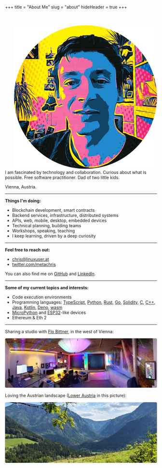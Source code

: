 +++
title = "About Me"
slug = "about"
hideHeader = true
+++

<br>
<br>
<div class="avatar" style="float: right; margin-left: 30px; margin-top:4px;">
    <img src="/images/profile2-round.png" alt="profile pic" />
</div>

I am fascinated by technology and collaboration. Curious about what is possible. Free software practitioner.
Dad of two little kids.

Vienna, Austria.

<hr style="overflow:auto;">

**Things I'm doing:**

* Blockchain development, smart contracts
* Backend services, infrastructure, distributed systems
* APIs, web, mobile, desktop, embedded devices
* Technical planning, building teams
* Workshops, speaking, teaching
* I keep learning, driven by a deep curiosity

---

**Feel free to reach out:**

* [chris@linuxuser.at](mailto:chris@linuxuser.at)
* [twitter.com/metachris](https://twitter.com/metachris)


You can also find me on [GitHub](https://github.com/metachris) and [LinkedIn](https://linkedin.com/in/metachris).

---

**Some of my current topics and interests:**

* Code execution environments
* Programming languages: [TypeScript](https://www.typescriptlang.org/), [Python](https://www.python.org/), [Rust](https://www.rust-lang.org/), [Go](https://golang.org/), [Solidity](https://docs.soliditylang.org/), [C](https://en.wikipedia.org/wiki/C_(programming_language)), [C++](https://en.wikipedia.org/wiki/C%2B%2B), [Java](https://en.wikipedia.org/wiki/Java_(programming_language)), [Kotlin](https://kotlinlang.org/), [Deno](https://deno.land/), [wasm](https://webassembly.org/)
 * [MicroPython](http://micropython.org/) and [ESP32](https://en.wikipedia.org/wiki/ESP32)-like devices
 * Ethereum & Eth 2


<!-- * Programming languages & runtimes
  * [TypeScript](https://www.typescriptlang.org/) - solid language, makes JavaScript fun
  * [Python](https://www.python.org/) - scripting, data transformations, prototyping
  * [Rust](https://www.rust-lang.org/) - concurrency, safety, performance
  * [Go](https://golang.org/) - -||-
  * [Solidity](https://docs.soliditylang.org/) - smart contracts
  * [C](https://en.wikipedia.org/wiki/C_(programming_language)), [C++](https://en.wikipedia.org/wiki/C%2B%2B) - embedded systems
  * [Java](https://en.wikipedia.org/wiki/Java_(programming_language)), [Kotlin](https://kotlinlang.org/) - Android native apps & JVM
  * [Deno](https://deno.land/) - successor of Node.js, a better V8 runtime
  * [wasm](https://webassembly.org/) - WebAssembly
 * [MicroPython](http://micropython.org/) and [ESP32](https://en.wikipedia.org/wiki/ESP32)-like devices
 -->
---

Sharing a studio with <a href="https://twitter.com/overflo">Flo Bittner</a>, in the west of Vienna:

<img src="../images/spacebar.pano.jpg" style="border-radius:4px;" alt="the office">

Loving the Austrian landscape ([Lower Austria](http://maps.google.com/?q=lunz%20am%20see,%20lower%20austria) in this picture):

<img src="../images/nature.jpg" style="border-radius:4px; margin-bottom:0px;" alt="alpine nature">

